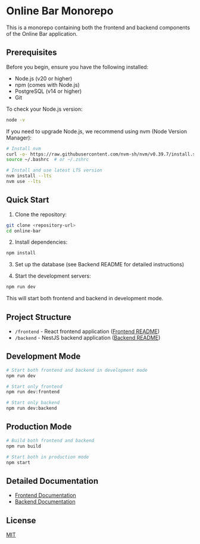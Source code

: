 # Online Bar Monorepo

This is a monorepo containing both the frontend and backend components of the Online Bar application.

## Prerequisites

Before you begin, ensure you have the following installed:
- Node.js (v20 or higher)
- npm (comes with Node.js)
- PostgreSQL (v14 or higher)
- Git

To check your Node.js version:
```bash
node -v
```

If you need to upgrade Node.js, we recommend using nvm (Node Version Manager):
```bash
# Install nvm
curl -o- https://raw.githubusercontent.com/nvm-sh/nvm/v0.39.7/install.sh | bash
source ~/.bashrc  # or ~/.zshrc

# Install and use latest LTS version
nvm install --lts
nvm use --lts
```

## Quick Start

1. Clone the repository:
```bash
git clone <repository-url>
cd online-bar
```

2. Install dependencies:
```bash
npm install
```

3. Set up the database (see Backend README for detailed instructions)

4. Start the development servers:
```bash
npm run dev
```

This will start both frontend and backend in development mode.

## Project Structure

- `/frontend` - React frontend application ([Frontend README](./frontend/README.md))
- `/backend` - NestJS backend application ([Backend README](./backend/README.md))

## Development Mode

```bash
# Start both frontend and backend in development mode
npm run dev

# Start only frontend
npm run dev:frontend

# Start only backend
npm run dev:backend
```

## Production Mode

```bash
# Build both frontend and backend
npm run build

# Start both in production mode
npm start
```

## Detailed Documentation

- [Frontend Documentation](./frontend/README.md)
- [Backend Documentation](./backend/README.md)

## License

[MIT](LICENSE)
